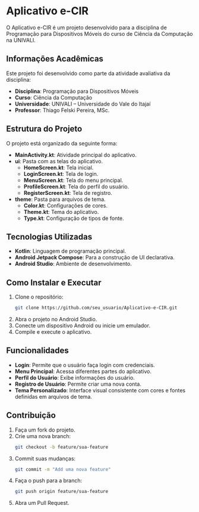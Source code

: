# Aplicativo e-CIR

O Aplicativo e-CIR é um projeto desenvolvido para a disciplina de Programação para Dispositivos Móveis do curso de Ciência da Computação na UNIVALI.

## Informações Acadêmicas

Este projeto foi desenvolvido como parte da atividade avaliativa da disciplina:

- **Disciplina**: Programação para Dispositivos Móveis
- **Curso**: Ciência da Computação
- **Universidade**: UNIVALI – Universidade do Vale do Itajaí
- **Professor**: Thiago Felski Pereira, MSc.

## Estrutura do Projeto

O projeto está organizado da seguinte forma:

- **MainActivity.kt**: Atividade principal do aplicativo.
- **ui**: Pasta com as telas do aplicativo.
  - **HomeScreen.kt**: Tela inicial.
  - **LoginScreen.kt**: Tela de login.
  - **MenuScreen.kt**: Tela do menu principal.
  - **ProfileScreen.kt**: Tela do perfil do usuário.
  - **RegisterScreen.kt**: Tela de registro.
- **theme**: Pasta para arquivos de tema.
  - **Color.kt**: Configurações de cores.
  - **Theme.kt**: Tema do aplicativo.
  - **Type.kt**: Configuração de tipos de fonte.

## Tecnologias Utilizadas

- **Kotlin**: Linguagem de programação principal.
- **Android Jetpack Compose**: Para a construção de UI declarativa.
- **Android Studio**: Ambiente de desenvolvimento.

## Como Instalar e Executar

1. Clone o repositório:
   ```bash
   git clone https://github.com/seu_usuario/Aplicativo-e-CIR.git
2. Abra o projeto no Android Studio.
3. Conecte um dispositivo Android ou inicie um emulador.
4. Compile e execute o aplicativo.
   
## Funcionalidades

- **Login**: Permite que o usuário faça login com credenciais.
- **Menu Principal**: Acessa diferentes partes do aplicativo.
- **Perfil do Usuário**: Exibe informações do usuário.
- **Registro de Usuário**: Permite criar uma nova conta.
- **Tema Personalizado**: Interface visual consistente com cores e fontes definidas em arquivos de tema.
  
## Contribuição

1. Faça um fork do projeto.
2. Crie uma nova branch:
   ```bash
   git checkout -b feature/sua-feature
3. Commit suas mudanças:
   ```bash
   git commit -m "Add uma nova feature"
4. Faça o push para a branch:
   ```bash
   git push origin feature/sua-feature
5. Abra um Pull Request.

